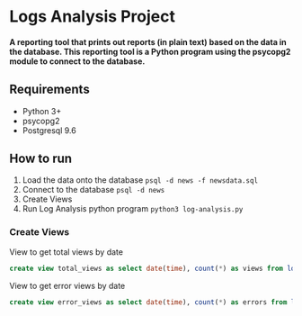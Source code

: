 # Logs Analysis Project
#### A reporting tool that prints out reports (in plain text) based on the data in the database. This reporting tool is a Python program using the psycopg2 module to connect to the database.

## Requirements
* Python 3+
* psycopg2
* Postgresql 9.6

## How to run

1. Load the data onto the database `psql -d news -f newsdata.sql`
2. Connect to the database `psql -d news`
3. Create Views
4. Run Log Analysis python program `python3 log-analysis.py`

### Create Views

View to get total views by date
```sql
create view total_views as select date(time), count(*) as views from log group by date(time);
```
View to get error views by date
```sql
create view error_views as select date(time), count(*) as errors from log where status='404 NOT FOUND' group by date(time);
```
